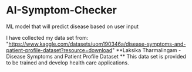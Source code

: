 # AI-Symptom-Checker
ML model that will predict disease based on user input

I have collected my data set from: "https://www.kaggle.com/datasets/uom190346a/disease-symptoms-and-patient-profile-dataset?resource=download"
**Laksika Tharmalingam - Disease Symptoms and Patient Profile Dataset **
This data set is provided to be trained and develop health care applications.




